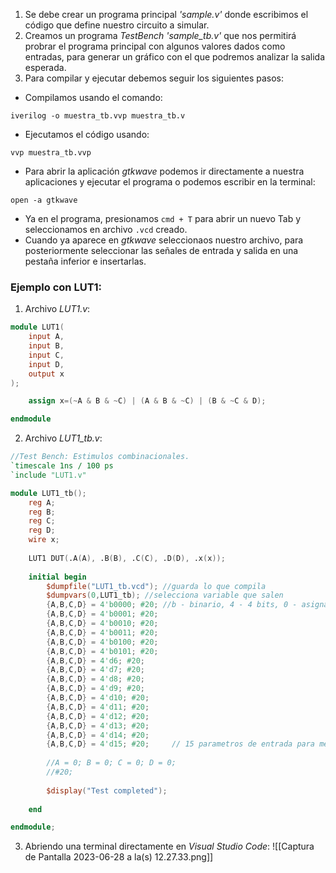 
1. Se debe crear un programa principal _'sample.v'_ donde escribimos el código que define nuestro circuito a simular.
2. Creamos un programa _TestBench_ _'sample_tb.v'_ que nos permitirá probrar el programa principal con algunos valores dados como entradas, para generar un gráfico con el que podremos analizar la salida esperada.
3. Para compilar y ejecutar debemos seguir los siguientes pasos:

* Compilamos usando el comando: 
```terminal
iverilog -o muestra_tb.vvp muestra_tb.v
```

* Ejecutamos el código usando: 
```terminal
vvp muestra_tb.vvp
```

* Para abrir la aplicación _gtkwave_ podemos ir directamente a nuestra aplicaciones y ejecutar el programa o podemos escribir en la terminal:
```terminal
open -a gtkwave
```

* Ya en el programa, presionamos ```cmd + T``` para abrir un nuevo Tab y seleccionamos en archivo ```.vcd``` creado.
* Cuando ya aparece en _gtkwave_ seleccionaos nuestro archivo, para posteriormente seleccionar las señales de entrada y salida en una pestaña inferior e insertarlas.

### Ejemplo con LUT1:

1. Archivo _LUT1.v_:
```verilog
module LUT1(
	input A,
	input B,
	input C,
	input D,
	output x
);

	assign x=(~A & B & ~C) | (A & B & ~C) | (B & ~C & D);

endmodule
```

2. Archivo _LUT1_tb.v_:
```verilog
//Test Bench: Estimulos combinacionales.
`timescale 1ns / 100 ps
`include "LUT1.v"

module LUT1_tb();
	reg A;
	reg B;
	reg C;
	reg D;
	wire x;
	  
	LUT1 DUT(.A(A), .B(B), .C(C), .D(D), .x(x));
	
	initial begin
		$dumpfile("LUT1_tb.vcd"); //guarda lo que compila
		$dumpvars(0,LUT1_tb); //selecciona variable que salen
		{A,B,C,D} = 4'b0000; #20; //b - binario, 4 - 4 bits, 0 - asigna ceros a los 4 bits
		{A,B,C,D} = 4'b0001; #20;
		{A,B,C,D} = 4'b0010; #20;
		{A,B,C,D} = 4'b0011; #20;
		{A,B,C,D} = 4'b0100; #20;
		{A,B,C,D} = 4'b0101; #20;
		{A,B,C,D} = 4'd6; #20;
		{A,B,C,D} = 4'd7; #20;
		{A,B,C,D} = 4'd8; #20;
		{A,B,C,D} = 4'd9; #20;
		{A,B,C,D} = 4'd10; #20;
		{A,B,C,D} = 4'd11; #20;
		{A,B,C,D} = 4'd12; #20;
		{A,B,C,D} = 4'd13; #20;
		{A,B,C,D} = 4'd14; #20;
		{A,B,C,D} = 4'd15; #20;     // 15 parametros de entrada para mediciones
		
		//A = 0; B = 0; C = 0; D = 0;
		//#20;
		
		$display("Test completed");
	
	end

endmodule;
```

3. Abriendo una terminal directamente en _Visual Studio Code_:
![[Captura de Pantalla 2023-06-28 a la(s) 12.27.33.png]]